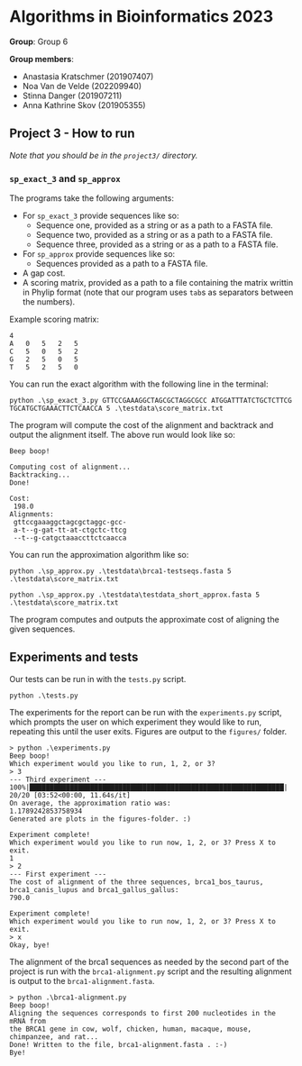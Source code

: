 # Algorithms in Bioinformatics 2023

**Group**: Group 6

**Group members**: 
- Anastasia Kratschmer (201907407)
- Noa Van de Velde (202209940) 
- Stinna Danger (201907211)
- Anna Kathrine Skov (201905355)

## Project 3 - How to run
*Note that you should be in the `project3/` directory.* 

### `sp_exact_3` and `sp_approx`
The programs take the following arguments:

* For `sp_exact_3` provide sequences like so:
    * Sequence one, provided as a string or as a path to a FASTA file.
    * Sequence two, provided as a string or as a path to a FASTA file.
    * Sequence three, provided as a string or as a path to a FASTA file.
* For `sp_approx` provide sequences like so:
    * Sequences provided as a path to a FASTA file.
* A gap cost.
* A scoring matrix, provided as a path to a file containing the matrix writtin in Phylip format (note that our program uses `tab`s as separators between the numbers).

Example scoring matrix: 
```
4
A	0	5	2	5
C	5	0	5	2
G	2	5	0	5
T	5	2	5	0
```
You can run the exact algorithm with the following line in the terminal:
```
python .\sp_exact_3.py GTTCCGAAAGGCTAGCGCTAGGCGCC ATGGATTTATCTGCTCTTCG TGCATGCTGAAACTTCTCAACCA 5 .\testdata\score_matrix.txt
```
The program will compute the cost of the alignment and backtrack and output the alignment itself. The above run would look like so:
```
Beep boop!

Computing cost of alignment...
Backtracking...
Done!

Cost:
 198.0
Alignments:
 gttccgaaaggctagcgctaggc-gcc-
 a-t--g-gat-tt-at-ctgctc-ttcg
 --t--g-catgctaaaccttctcaacca
```

You can run the approximation algorithm like so:

```
python .\sp_approx.py .\testdata\brca1-testseqs.fasta 5 .\testdata\score_matrix.txt  
```

```
python .\sp_approx.py .\testdata\testdata_short_approx.fasta 5 .\testdata\score_matrix.txt
```
The program computes and outputs the approximate cost of aligning the given sequences. 

## Experiments and tests
Our tests can be run in with the `tests.py` script.
```
python .\tests.py
```
The experiments for the report can be run with the `experiments.py` script, which prompts the user on which experiment they would like to run, repeating this until the user exits. Figures are output to the `figures/` folder.
```
> python .\experiments.py
Beep boop!
Which experiment would you like to run, 1, 2, or 3?
> 3
--- Third experiment ---
100%|███████████████████████████████████████████████████████████████| 20/20 [03:52<00:00, 11.64s/it]
On average, the approximation ratio was: 
1.1789242853758934
Generated are plots in the figures-folder. :)

Experiment complete!
Which experiment would you like to run now, 1, 2, or 3? Press X to exit.
1
> 2
--- First experiment ---
The cost of alignment of the three sequences, brca1_bos_taurus, brca1_canis_lupus and brca1_gallus_gallus:
790.0

Experiment complete!
Which experiment would you like to run now, 1, 2, or 3? Press X to exit.
> x
Okay, bye!
```



The alignment of the brca1 sequences as needed by the second part of the project is run with the `brca1-alignment.py` script and the resulting alignment is output to the `brca1-alignment.fasta`.
```
> python .\brca1-alignment.py   
Beep boop!
Aligning the sequences corresponds to first 200 nucleotides in the mRNA from
the BRCA1 gene in cow, wolf, chicken, human, macaque, mouse, chimpanzee, and rat...
Done! Written to the file, brca1-alignment.fasta . :-)
Bye!
```